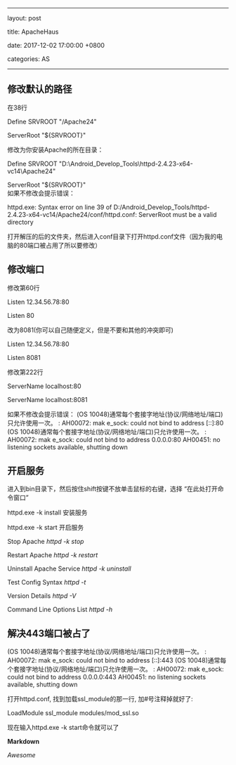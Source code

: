 
---

layout: post  

title: ApacheHaus

date: 2017-12-02 17:00:00 +0800 

categories: AS 

---

## **修改默认的路径**

在38行


Define SRVROOT "/Apache24"   

ServerRoot "${SRVROOT}"  

修改为你安装Apache的所在目录：


Define SRVROOT "D:\Android_Develop_Tools\httpd-2.4.23-x64-vc14\Apache24"   

ServerRoot "${SRVROOT}"  
如果不修改会提示错误：

httpd.exe: Syntax error on line 39 of 
D:/Android_Develop_Tools/httpd-2.4.23-x64-vc14/Apache24/conf/httpd.conf: 
ServerRoot must be a valid directory

打开解压的后的文件夹，然后进入conf目录下打开httpd.conf文件（因为我的电脑的80端口被占用了所以要修改）

## 修改端口

修改第60行

Listen 12.34.56.78:80

Listen 80  

改为8081(你可以自己随便定义，但是不要和其他的冲突即可)

Listen 12.34.56.78:80

Listen 8081  

修改第222行

ServerName localhost:80  

ServerName localhost:8081  

如果不修改会提示错误：
(OS 
10048)通常每个套接字地址(协议/网络地址/端口)只允许使用一次。  : AH00072: mak
e_sock: could not bind to 
address [::]:80
(OS 10048)通常每个套接字地址(协议/网络地址/端口)只允许使用一次。  : AH00072: 
mak
e_sock: could not bind to address 0.0.0.0:80
AH00451: no listening 
sockets available, shutting down

## 开启服务

进入到bin目录下，然后按住shift按键不放单击鼠标的右键，选择 “在此处打开命令窗口”

  httpd.exe -k install   安装服务

  httpd.exe -k start      开启服务

Stop Apache                          *httpd -k stop*

Restart Apache                      *httpd -k restart*     

Uninstall Apache Service       *httpd -k uninstall*

Test Config Syntax                 *httpd -t*

Version Details                       *httpd -V*

Command Line Options List   *httpd -h*

## 解决443端口被占了

(OS 10048)通常每个套接字地址(协议/网络地址/端口)只允许使用一次。  : 
AH00072: mak
e_sock: could not bind to address [::]:443
(OS 
10048)通常每个套接字地址(协议/网络地址/端口)只允许使用一次。  : AH00072: mak
e_sock: could not bind to 
address 0.0.0.0:443
AH00451: no listening sockets available, shutting down

打开httpd.conf, 找到加载ssl_module的那一行, 
加#号注释掉就好了:

LoadModule ssl_module modules/mod_ssl.so

现在输入httpd.exe -k 
start命令就可以了

**Markdown**

*Awesome*